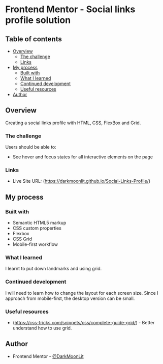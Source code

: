 # Frontend Mentor - Social links profile solution
## Table of contents

- [Overview](#overview)
  - [The challenge](#the-challenge)
  - [Links](#links)
- [My process](#my-process)
  - [Built with](#built-with)
  - [What I learned](#what-i-learned)
  - [Continued development](#continued-development)
  - [Useful resources](#useful-resources)
- [Author](#author)

## Overview
Creating a social links profile with HTML, CSS, FlexBox and Grid.

### The challenge

Users should be able to:

- See hover and focus states for all interactive elements on the page

### Links
- Live Site URL: (https://darkmoonlit.github.io/Social-Links-Profile/)

## My process

### Built with

- Semantic HTML5 markup
- CSS custom properties
- Flexbox
- CSS Grid
- Mobile-first workflow

### What I learned
I learnt to put down landmarks and using grid.

### Continued development
I will need to learn how to change the layout for each screen size. Since I approach from mobile-first, the desktop version can be small.

### Useful resources

- (https://css-tricks.com/snippets/css/complete-guide-grid/) - Better understand how to use grid.


## Author

- Frontend Mentor - [@DarkMoonLit](https://www.frontendmentor.io/profile/DarkMoonLit)
